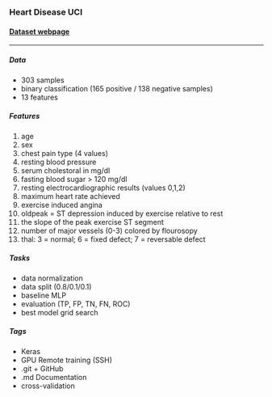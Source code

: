 ### Heart Disease UCI
#### [Dataset webpage][1]
---

##### Data
- 303 samples
- binary classification (165 positive / 138 negative samples)
- 13 features

##### Features
1. age 
2. sex 
3. chest pain type (4 values) 
4. resting blood pressure 
5. serum cholestoral in mg/dl 
6. fasting blood sugar > 120 mg/dl
7. resting electrocardiographic results (values 0,1,2)
8. maximum heart rate achieved 
9. exercise induced angina 
10. oldpeak = ST depression induced by exercise relative to rest 
11. the slope of the peak exercise ST segment 
12. number of major vessels (0-3) colored by flourosopy 
13. thal: 3 = normal; 6 = fixed defect; 7 = reversable defect

##### Tasks
- data normalization
- data split (0.8/0.1/0.1)
- baseline MLP
- evaluation (TP, FP, TN, FN, ROC)
- best model grid search

##### Tags
- Keras
- GPU Remote training (SSH)
- .git + GitHub
- .md Documentation
- cross-validation


[1]: https://www.kaggle.com/ronitf/heart-disease-uci